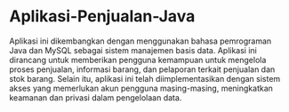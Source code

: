 # Aplikasi-Penjualan-Java

Aplikasi ini dikembangkan dengan menggunakan bahasa pemrograman Java dan MySQL sebagai sistem manajemen basis data. Aplikasi ini dirancang untuk memberikan pengguna kemampuan untuk mengelola proses penjualan, informasi barang, dan pelaporan terkait penjualan dan stok barang. Selain itu, aplikasi ini telah diimplementasikan dengan sistem akses yang memerlukan akun pengguna masing-masing, meningkatkan keamanan dan privasi dalam pengelolaan data.
